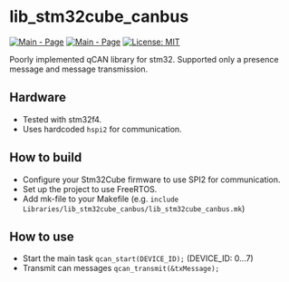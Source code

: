 # lib_stm32cube_canbus


[![Main - Page](https://img.shields.io/badge/Project-Zakhar%20the%20Robot-yellow)](https://zakhar-the-robot.github.io/doc/ "See the Project Main Page") [![Main - Page](https://img.shields.io/badge/Sources-Zakhar%20the%20Robot-blue)](https://github.com/Zakhar-the-Robot "See Project Sources on Github")
[![License: MIT](https://img.shields.io/badge/License-MIT-yellow.svg)](https://opensource.org/licenses/MIT)

Poorly implemented qCAN library for stm32. Supported only a presence message and message transmission.

## Hardware

- Tested with stm32f4.
- Uses hardcoded `hspi2` for communication.

## How to build

- Configure your Stm32Cube firmware to use SPI2 for communication.
- Set up the project to use FreeRTOS.
- Add mk-file to your Makefile (e.g. `include Libraries/lib_stm32cube_canbus/lib_stm32cube_canbus.mk`)

## How to use

- Start the main task `qcan_start(DEVICE_ID);` (DEVICE_ID: 0...7)
- Transmit can messages `qcan_transmit(&txMessage);`
